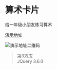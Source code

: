# 算术卡片

给一年级小朋友练习算术

[演示地址](https://jeff-xiong.github.io/ArithmeticCard/)

![演示地址二维码](https://jeff-xiong.github.io/ArithmeticCard/URL_QRCode.png)

> 第3方库  
> JQuery 3.6.0